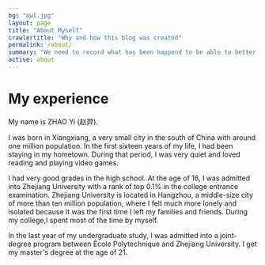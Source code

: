 ```yaml
---
bg: "owl.jpg"
layout: page
title: "About Myself"
crawlertitle: "Why and how this blog was created"
permalink: /about/
summary: "We need to record what has been happend to be able to better prepare for the future."
active: about
---
```


# My experience
My name is ZHAO Yi (赵羿).

I was born in Xiangxiang, a very small city in the south of China with around one million population. In the first sixteen years of my life, I had been staying in my hometown. During that period, I was very quiet and loved reading and playing video games. 

I had very good grades in the high school. At the age of 16, I was admitted into Zhejiang University with a rank of top 0.1% in the college entrance examination. Zhejiang University is located in Hangzhou, a middle-size city of more than ten million population, where I felt much more lonely and isolated because it was the first time I left my families and friends. During my college,I spent most of the time by myself.

In the last year of my undergraduate study, I was admitted into a joint-degree program between École Polytechnique and Zhejiang University. I get my master's degree at the age of 21.

<!-- I felt much more lonely after leaving my home. I didn't have too many friends in the undergraduate. -->

